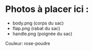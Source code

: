 # Photos à placer ici :
- body.png (corps du sac)
- flap.png (rabat du sac)  
- handle.png (poignée du sac)

Couleur: rose-poudre
